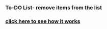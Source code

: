 ### To-DO List- remove items from the list
### [click here to see how it works](https://marekzemla.github.io/To-Do-List---removing-items-from-the-list/)
